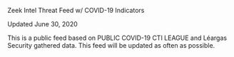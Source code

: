 Zeek Intel Threat Feed w/ COVID-19 Indicators

Updated June 30, 2020

This is a public feed based on PUBLIC COVID-19 CTI LEAGUE and Léargas Security gathered data. This feed will be updated as often as possible.
